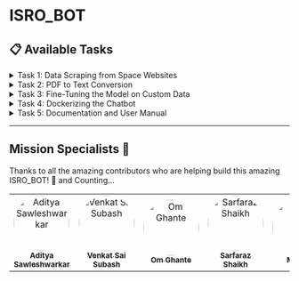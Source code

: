
# ISRO_BOT

## 📋 Available Tasks

<details>
  <summary>Task 1: Data Scraping from Space Websites</summary>

  - **Description**: Scrape space-related articles, missions, and datasets from ISRO, NASA, SpaceX, and other sources Convert into text file for fine tunning model.
  - **Assigned To**: [Research Team](github_id_link
  - **Subtask: ISRO Launcher Data Scraping**:
    - Scrape launcher-related content from:
    - To scrape data from above LPSC Citation you need to copy the title of research paper and then scrape the research paper **.pdf** it's probably in pdf formate on website 
      - [Lpsc_citation](https://www.lpsc.gov.in/publications.html) 
      - [PSLV](https://www.isro.gov.in/PSLV_CON.html)
      - [Sounding Rockets](https://www.isro.gov.in/soundingRockets.html)
      - [ASLV](https://www.isro.gov.in/ASLV.html)
      - [GSLV](https://www.isro.gov.in/GSLV_CON.html)
      - [GSLV Mk3](https://www.isro.gov.in/GSLVmk3_CON.html)
      - [SSLV](https://www.isro.gov.in/sslv_CON.html)
      - [RLV-TD](https://www.isro.gov.in/RLVTD.html)
      - [Scramjet Engine](https://www.isro.gov.in/ScramjetEngine.html)
    - Scrape technology content from:
      - [Scramjet Engine Technology](https://www.isro.gov.in/ScramjetEngineTechnology.html)
    - Scrape mission-related data from:
      - [Mars Mission](https://www.issdc.gov.in/marsmission.html)
      - [Chandrayaan 3 Mission](https://www.issdc.gov.in/isda_pds.html)
  - **What tools you can you for scrapping?**:
  -  [Scrapy](https://scrapy.org/)
  -  [beautifulsoup4](https://pypi.org/project/beautifulsoup4/)
  -  [selenium](https://www.selenium.dev/)
</details>

<details>
  <summary>Task 2: PDF to Text Conversion</summary>

  - **Description**: Convert the following PDF files into text data for further analysis and integration into the model.
  - **Assigned To**: [Research Team](github_id_link
  - **PDF Files**:
    - [AstroSat Payloads](https://www.issdc.gov.in/docs/as1/AstroSat_Payloads.pdf)
    - [AstroSat Handbook](https://www.issdc.gov.in/docs/as1/AstroSat-Handbook-v1.10.pdf)
    - [Chandrayaan 1 Payload](https://www.issdc.gov.in/docs/ch1/chandrayaan1_payload.pdf)
    - [Chandrayaan 2 Payload](https://www.issdc.gov.in/docs/ch2/chandrayaan2_payload.pdf)
    - [Rocket Propulsion Elements](https://ftp.idu.ac.id/wp-content/uploads/ebook/tdg/DESIGN%20SISTEM%20DAYA%20GERAK/Rocket%20Propulsion%20Elements%20by%20George%20P.%20Sutton.pdf)
    - [Ignition Book](https://library.sciencemadness.org/library/books/ignition.pdf)
    - [Orbital Mechanics for Engineering Students](https://www.hlevkin.com/hlevkin/90MathPhysBioBooks/Mechanics/Curtis_OrbitamMechForEngineeringStudents.pdf)
    - [Design_of_liquid_prop_engine](https://ntrs.nasa.gov/api/citations/19710019929/downloads/19710019929.pdf)
    - **What tool can be used?** :
    - pyPDF2 (Python library)
</details>

<details>
  <summary>Task 3: Fine-Tuning the Model on Custom Data</summary>

  - **Description**: Fine-tune the Ollama 3.1 model using the scraped data and ensure model accuracy with test queries.
  - **Assigned To**: [ML Team](github_id's_link
  - **Link**: [Fine-Tuning Process](updated_soon
</details>

<details>
  <summary>Task 4: Dockerizing the Chatbot</summary>

  - **Description**: Containerize the chatbot and model for seamless deployment.
  - **Assigned To**: [DevOps Team](update_soon
  - **Link**: [Docker Setup Guide](update_soon
</details>

<details>
  <summary>Task 5: Documentation and User Manual</summary>

  - **Description**: Write comprehensive documentation and user guides for using the chatbot, including common commands, API usage, and developer setup.
  - **Assigned To**: [Documentation Team](updated_soon
  - **Link**: [Documentation Template](updated_soon
</details>



---
## Mission Specialists 🚀 

Thanks to all the amazing contributors who are helping build this amazing ISRO_BOT! 🙌
and Counting...

<table>
  <tr>
      <td align="center">
      <a href="https://github.com/AdityaSawleshwarkar">
        <img src="https://avatars.githubusercontent.com/AdityaSawleshwarkar" width="100px" style="border-radius: 50%;" alt="Aditya Sawleshwarkar"/>
        <br />
        <sub><b>Aditya Sawleshwarkar</b></sub>
      </a>
    </td>
    <td align="center">
      <a href="https://github.com/venkatsubash2003">
        <img src="https://avatars.githubusercontent.com/venkatsubash2003" width="100px" style="border-radius: 50%;" alt="Venkat Sai Subash"/>
        <br />
        <sub><b>Venkat Sai Subash</b></sub>
      </a>
    </td>
    <td align="center">
      <a href="https://github.com/om-ghante">
        <img src="https://avatars.githubusercontent.com/om-ghante" width="100px" style="border-radius: 50%;" alt="Om Ghante"/>
        <br />
        <sub><b>Om Ghante</b></sub>
      </a>
    </td>
    <td align="center">
      <a href="https://github.com/sarfaraz22shaikh">
        <img src="https://avatars.githubusercontent.com/sarfaraz22shaikh" width="100px" style="border-radius: 50%;" alt="Sarfaraz Shaikh"/>
        <br />
        <sub><b>Sarfaraz Shaikh</b></sub>
      </a>
    </td>
    <td align="center">
      <a href="https://github.com/xardous09">
        <img src="https://avatars.githubusercontent.com/xardous09" width="100px" style="border-radius: 50%;" alt="Manish"/>
        <br />
        <sub><b>Manish</b></sub>
      </a>
    </td>
    <td align="center">
      <a href="https://github.com/virajmandlik">
        <img src="https://avatars.githubusercontent.com/virajmandlik" width="100px" style="border-radius: 50%;" alt="Viraj Mandlik"/>
        <br />
        <sub><b>Viraj Mandlik</b></sub>
      </a>
    </td>
       <td align="center">
      <a href="https://github.com/SanjayM1512">
        <img src="https://avatars.githubusercontent.com/SanjayM1512" width="100px" style="border-radius: 50%;" alt="Viraj Mandlik"/>
        <br />
        <sub><b>Viraj Mandlik</b></sub>
      </a>
    </td>
  </tr>
</table>

